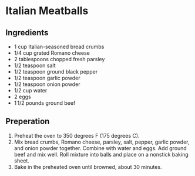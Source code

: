 # Italian Meatballs

## Ingredients 
* 1 cup Italian-seasoned bread crumbs
* 1/4 cup grated Romano cheese
* 2 tablespoons chopped fresh parsley
* 1/2 teaspoon salt
* 1/2 teaspoon ground black pepper
* 1/2 teaspoon garlic powder
* 1/2 teaspoon onion powder
* 1/2 cup water
* 2 eggs
* 1 1/2 pounds ground beef 

## Preperation
1. Preheat the oven to 350 degrees F (175 degrees C).
1. Mix bread crumbs, Romano cheese, parsley, salt, pepper, garlic powder, and onion powder together. Combine with water and eggs. Add ground beef and mix well. Roll mixture into balls and place on a nonstick baking sheet.
1. Bake in the preheated oven until browned, about 30 minutes.